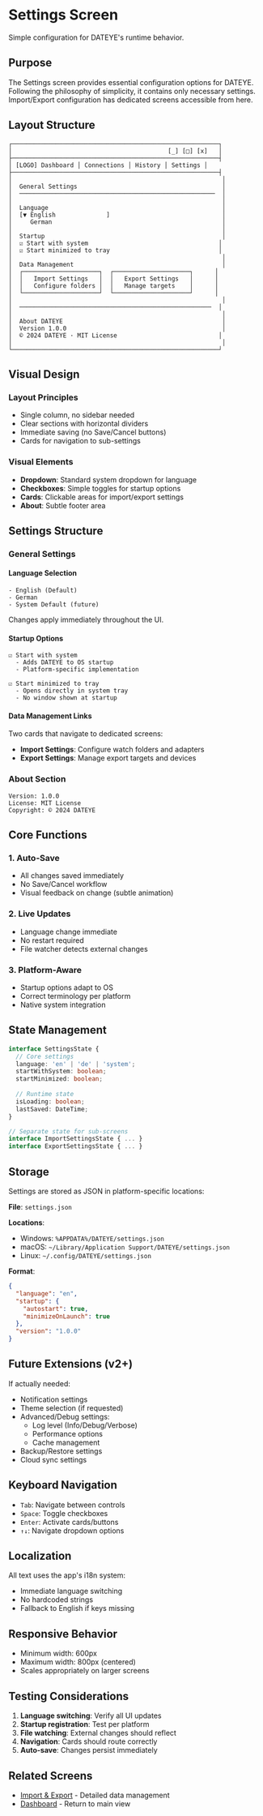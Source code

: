 # Settings Screen

Simple configuration for DATEYE's runtime behavior.

## Purpose

The Settings screen provides essential configuration options for DATEYE. Following the philosophy of simplicity, it contains only necessary settings. Import/Export configuration has dedicated screens accessible from here.

## Layout Structure

```
┌─────────────────────────────────────────────────────────┐
│                                           [_] [□] [x]   │
├─────────────────────────────────────────────────────────┤
│ [LOGO] Dashboard │ Connections │ History │ Settings │
├─────────────────────────────────────────────────────────┤
│                                                          │
│  General Settings                                        │
│  ──────────────────────────────────────────────────────  │
│                                                          │
│  Language                                                │
│  [▼ English              ]                               │
│     German                                               │
│                                                          │
│  Startup                                                 │
│  ☑ Start with system                                    │
│  ☑ Start minimized to tray                              │
│                                                          │
│  Data Management                                         │
│  ┌─────────────────────┐  ┌─────────────────────┐      │
│  │   Import Settings   │  │   Export Settings   │      │
│  │   Configure folders │  │   Manage targets    │      │
│  └─────────────────────┘  └─────────────────────┘      │
│                                                          │
│  ─────────────────────────────────────────────────────  │
│                                                          │
│  About DATEYE                                            │
│  Version 1.0.0                                           │
│  © 2024 DATEYE · MIT License                            │
│                                                          │
└─────────────────────────────────────────────────────────┘
```

## Visual Design

### Layout Principles
- Single column, no sidebar needed
- Clear sections with horizontal dividers
- Immediate saving (no Save/Cancel buttons)
- Cards for navigation to sub-settings

### Visual Elements
- **Dropdown**: Standard system dropdown for language
- **Checkboxes**: Simple toggles for startup options
- **Cards**: Clickable areas for import/export settings
- **About**: Subtle footer area

## Settings Structure

### General Settings

#### Language Selection
```
- English (Default)
- German
- System Default (future)
```
Changes apply immediately throughout the UI.

#### Startup Options
```
☑ Start with system
  - Adds DATEYE to OS startup
  - Platform-specific implementation

☑ Start minimized to tray
  - Opens directly in system tray
  - No window shown at startup
```

#### Data Management Links
Two cards that navigate to dedicated screens:
- **Import Settings**: Configure watch folders and adapters
- **Export Settings**: Manage export targets and devices

### About Section
```
Version: 1.0.0
License: MIT License
Copyright: © 2024 DATEYE
```

## Core Functions

### 1. Auto-Save
- All changes saved immediately
- No Save/Cancel workflow
- Visual feedback on change (subtle animation)

### 2. Live Updates
- Language change immediate
- No restart required
- File watcher detects external changes

### 3. Platform-Aware
- Startup options adapt to OS
- Correct terminology per platform
- Native system integration

## State Management

```typescript
interface SettingsState {
  // Core settings
  language: 'en' | 'de' | 'system';
  startWithSystem: boolean;
  startMinimized: boolean;
  
  // Runtime state
  isLoading: boolean;
  lastSaved: DateTime;
}

// Separate state for sub-screens
interface ImportSettingsState { ... }
interface ExportSettingsState { ... }
```

## Storage

Settings are stored as JSON in platform-specific locations:

**File**: `settings.json`

**Locations**:
- Windows: `%APPDATA%/DATEYE/settings.json`
- macOS: `~/Library/Application Support/DATEYE/settings.json`
- Linux: `~/.config/DATEYE/settings.json`

**Format**:
```json
{
  "language": "en",
  "startup": {
    "autostart": true,
    "minimizeOnLaunch": true
  },
  "version": "1.0.0"
}
```

## Future Extensions (v2+)

If actually needed:
- Notification settings
- Theme selection (if requested)
- Advanced/Debug settings:
  - Log level (Info/Debug/Verbose)
  - Performance options
  - Cache management
- Backup/Restore settings
- Cloud sync settings

## Keyboard Navigation

- `Tab`: Navigate between controls
- `Space`: Toggle checkboxes
- `Enter`: Activate cards/buttons
- `↑↓`: Navigate dropdown options

## Localization

All text uses the app's i18n system:
- Immediate language switching
- No hardcoded strings
- Fallback to English if keys missing

## Responsive Behavior

- Minimum width: 600px
- Maximum width: 800px (centered)
- Scales appropriately on larger screens

## Testing Considerations

1. **Language switching**: Verify all UI updates
2. **Startup registration**: Test per platform
3. **File watching**: External changes should reflect
4. **Navigation**: Cards should route correctly
5. **Auto-save**: Changes persist immediately

## Related Screens

- [Import & Export](../import-export/import-export.md) - Detailed data management
- [Dashboard](../dashboard/dashboard.md) - Return to main view

